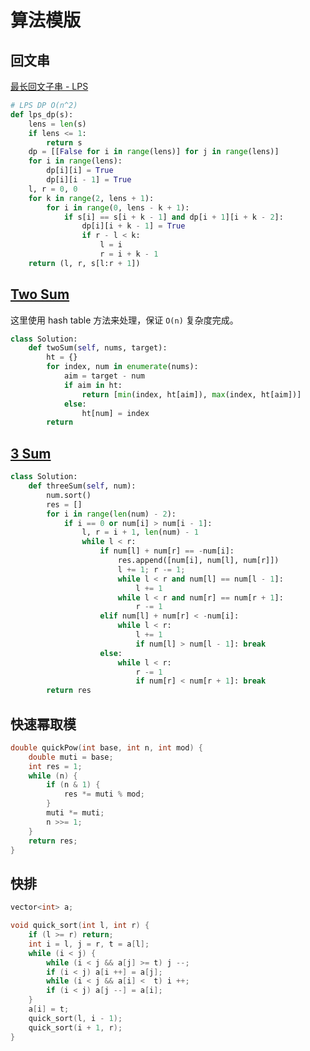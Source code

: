 # 算法模版

## 回文串

[最长回文子串 - LPS](http://notebook.desgard.com:8888/notebooks/gua_interview_note/ch01_data_structure_and_algorithm_1.ipynb#1%EF%BC%89%E6%9C%80%E9%95%BF%E5%9B%9E%E6%96%87%E5%AD%90%E4%B8%B2---LPS)

```python
# LPS DP O(n^2)
def lps_dp(s):
    lens = len(s)
    if lens <= 1:
        return s
    dp = [[False for i in range(lens)] for j in range(lens)]
    for i in range(lens):
        dp[i][i] = True
        dp[i][i - 1] = True
    l, r = 0, 0
    for k in range(2, lens + 1):
        for i in range(0, lens - k + 1):
            if s[i] == s[i + k - 1] and dp[i + 1][i + k - 2]:
                dp[i][i + k - 1] = True
                if r - l < k:
                    l = i
                    r = i + k - 1
    return (l, r, s[l:r + 1])
```

## [Two Sum](https://leetcode.com/problems/two-sum/description/)

这里使用 hash table 方法来处理，保证 `O(n)` 复杂度完成。

```python
class Solution:
    def twoSum(self, nums, target):
        ht = {}
        for index, num in enumerate(nums):
            aim = target - num
            if aim in ht:
                return [min(index, ht[aim]), max(index, ht[aim])]
            else:
                ht[num] = index
        return 
```

## [3 Sum](https://leetcode.com/problems/3sum/description/)


```python
class Solution:
    def threeSum(self, num):
        num.sort()
        res = []
        for i in range(len(num) - 2):
            if i == 0 or num[i] > num[i - 1]:
                l, r = i + 1, len(num) - 1
                while l < r:
                    if num[l] + num[r] == -num[i]:
                        res.append([num[i], num[l], num[r]])
                        l += 1; r -= 1;
                        while l < r and num[l] == num[l - 1]: 
                            l += 1
                        while l < r and num[r] == num[r + 1]: 
                            r -= 1
                    elif num[l] + num[r] < -num[i]:
                        while l < r:
                            l += 1 
                            if num[l] > num[l - 1]: break
                    else:
                        while l < r:
                            r -= 1            
                            if num[r] < num[r + 1]: break    
        return res
```

## 快速幂取模

```c
double quickPow(int base, int n, int mod) {
    double muti = base;
    int res = 1;
    while (n) {
        if (n & 1) {
            res *= muti % mod;
        }
        muti *= muti;
        n >>= 1;
    }
    return res;
}
```

## 快排

```c
vector<int> a;

void quick_sort(int l, int r) {
    if (l >= r) return;
    int i = l, j = r, t = a[l];
    while (i < j) {
        while (i < j && a[j] >= t) j --;
        if (i < j) a[i ++] = a[j];
        while (i < j && a[i] <  t) i ++;
        if (i < j) a[j --] = a[i];
    }
    a[i] = t;
    quick_sort(l, i - 1);
    quick_sort(i + 1, r);
}
```


